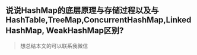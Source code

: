 ## 说说HashMap的底层原理与存储过程以及与HashTable,TreeMap,ConcurrentHashMap,LinkedHashMap, WeakHashMap区别?
> 想总结本文的可以联系我微信